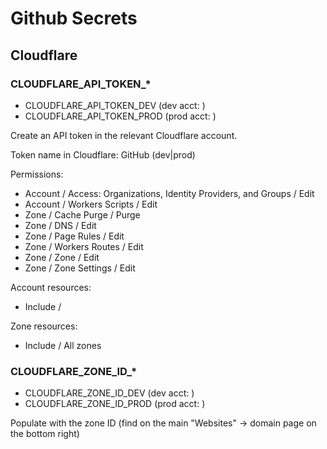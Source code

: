 # Github Secrets

## Cloudflare

### CLOUDFLARE_API_TOKEN_*

- CLOUDFLARE_API_TOKEN_DEV (dev acct: )
- CLOUDFLARE_API_TOKEN_PROD (prod acct: )

Create an API token in the relevant Cloudflare account.

Token name in Cloudflare: GitHub (dev|prod)

Permissions:
  - Account / Access: Organizations, Identity Providers, and Groups / Edit
  - Account / Workers Scripts / Edit
  - Zone / Cache Purge / Purge
  - Zone / DNS / Edit
  - Zone / Page Rules / Edit
  - Zone / Workers Routes / Edit
  - Zone / Zone / Edit
  - Zone / Zone Settings / Edit

Account resources:
  - Include / <dev or prod acct>

Zone resources:
  - Include / All zones

### CLOUDFLARE_ZONE_ID_*

- CLOUDFLARE_ZONE_ID_DEV (dev acct: )
- CLOUDFLARE_ZONE_ID_PROD (prod acct: )

Populate with the zone ID (find on the main "Websites" -> domain page on the bottom right)
